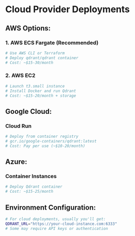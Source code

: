# Cloud Provider Deployments

## AWS Options:

### 1. **AWS ECS Fargate** (Recommended)
```bash
# Use AWS CLI or Terraform
# Deploy qdrant/qdrant container
# Cost: ~$15-30/month
```

### 2. **AWS EC2**
```bash
# Launch t3.small instance
# Install Docker and run Qdrant
# Cost: ~$15-20/month + storage
```

## Google Cloud:

### **Cloud Run**
```bash
# Deploy from container registry
# gcr.io/google-containers/qdrant:latest
# Cost: Pay per use (~$10-20/month)
```

## Azure:

### **Container Instances**
```bash
# Deploy Qdrant container
# Cost: ~$15-25/month
```

## Environment Configuration:
```bash
# For cloud deployments, usually you'll get:
QDRANT_URL="https://your-cloud-instance.com:6333"
# Some may require API keys or authentication
```
